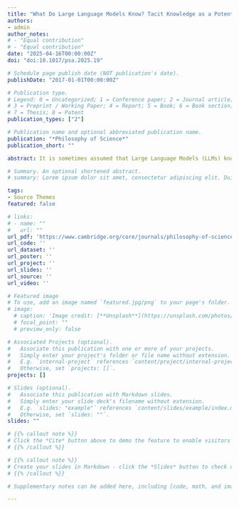 ```yaml
---
title: "What Do Large Language Models Know? Tacit Knowledge as a Potential Causal-Explanatory Structure"
authors:
- admin
author_notes:
# - "Equal contribution"
# - "Equal contribution"
date: "2025-04-16T00:00:00Z"
doi: "doi:10.1017/psa.2025.19"

# Schedule page publish date (NOT publication's date).
publishDate: "2017-01-01T00:00:00Z"

# Publication type.
# Legend: 0 = Uncategorized; 1 = Conference paper; 2 = Journal article;
# 3 = Preprint / Working Paper; 4 = Report; 5 = Book; 6 = Book section;
# 7 = Thesis; 8 = Patent
publication_types: ["2"]

# Publication name and optional abbreviated publication name.
publication: "*Philosophy of Science*"
publication_short: ""

abstract: It is sometimes assumed that Large Language Models (LLMs) know language, or for example that they know that Paris is the capital of France. But what—if anything—do LLMs actually know? In this paper, I argue that LLMs can acquire tacit knowledge as defined by Martin Davies (1990). Whereas Davies himself denies that neural networks can acquire tacit knowledge, I demonstrate that certain architectural features of LLMs satisfy the constraints of semantic description, syntactic structure, and causal systematicity. Thus, tacit knowledge may serve as a conceptual framework for describing, explaining, and intervening on LLMs and their behavior.

# Summary. An optional shortened abstract.
# summary: Lorem ipsum dolor sit amet, consectetur adipiscing elit. Duis posuere tellus ac convallis placerat. Proin tincidunt magna sed ex sollicitudin condimentum.

tags:
- Source Themes
featured: false

# links:
# - name: ""
#   url: ""
url_pdf: 'https://www.cambridge.org/core/journals/philosophy-of-science/article/what-do-large-language-models-know-tacit-knowledge-as-a-potential-causalexplanatory-structure/9475F1504081116099098C37D6F57611'
url_code: ''
url_dataset: ''
url_poster: ''
url_project: ''
url_slides: ''
url_source: ''
url_video: ''

# Featured image
# To use, add an image named `featured.jpg/png` to your page's folder. 
# image:
  # caption: 'Image credit: [**Unsplash**](https://unsplash.com/photos/jdD8gXaTZsc)'
  # focal_point: ""
  # preview_only: false

# Associated Projects (optional).
#   Associate this publication with one or more of your projects.
#   Simply enter your project's folder or file name without extension.
#   E.g. `internal-project` references `content/project/internal-project/index.md`.
#   Otherwise, set `projects: []`.
projects: []

# Slides (optional).
#   Associate this publication with Markdown slides.
#   Simply enter your slide deck's filename without extension.
#   E.g. `slides: "example"` references `content/slides/example/index.md`.
#   Otherwise, set `slides: ""`.
slides: ""

# {{% callout note %}}
# Click the *Cite* button above to demo the feature to enable visitors to import publication metadata into their reference management software.
# {{% /callout %}}

# {{% callout note %}}
# Create your slides in Markdown - click the *Slides* button to check out the example.
# {{% /callout %}}

# Supplementary notes can be added here, including [code, math, and images](https://wowchemy.com/docs/writing-markdown-latex/).

---
```



